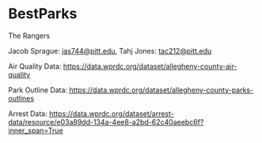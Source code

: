 # BestParks
The Rangers

Jacob Sprague: jas744@pitt.edu, Tahj Jones: tac212@pitt.edu

Air Quality Data: https://data.wprdc.org/dataset/allegheny-county-air-quality

Park Outline Data: https://data.wprdc.org/dataset/allegheny-county-parks-outlines

Arrest Data: https://data.wprdc.org/dataset/arrest-data/resource/e03a89dd-134a-4ee8-a2bd-62c40aeebc6f?inner_span=True

